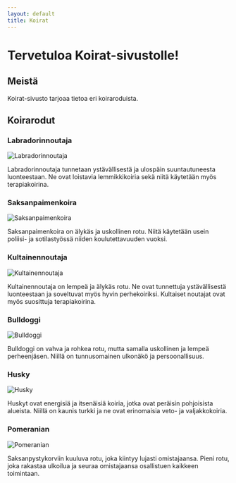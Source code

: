 ```yaml
---
layout: default
title: Koirat
---
```


<link rel="stylesheet" type="text/css" href="styles.css">

# Tervetuloa Koirat-sivustolle!

## Meistä

Koirat-sivusto tarjoaa tietoa eri koiraroduista.

## Koirarodut

### Labradorinnoutaja

![Labradorinnoutaja](https://c.pxhere.com/photos/76/e8/dog_labrador_portrait_light_brown-873758.jpg!d)

Labradorinnoutaja tunnetaan ystävällisestä ja ulospäin suuntautuneesta luonteestaan. Ne ovat loistavia lemmikkikoiria sekä niitä käytetään myös terapiakoirina.

### Saksanpaimenkoira

![Saksanpaimenkoira](https://c.pxhere.com/photos/5a/a4/dog_german_shepherd_animal_meadow_grass_coat_paw_ears-678301.jpg!d)

Saksanpaimenkoira on älykäs ja uskollinen rotu. Niitä käytetään usein poliisi- ja sotilastyössä niiden koulutettavuuden vuoksi.

### Kultainennoutaja

![Kultainennoutaja](https://www.lemmikille.com/rotuesittely/kultainennoutaja.jpg)

Kultainennoutaja on lempeä ja älykäs rotu. Ne ovat tunnettuja ystävällisestä luonteestaan ja soveltuvat myös hyvin perhekoiriksi. Kultaiset noutajat ovat myös suosittuja terapiakoirina.

### Bulldoggi

![Bulldoggi](https://images.cdn.yle.fi/image/upload/f_auto,fl_progressive/fl_keep_iptc/q_88/w_3264,h_3264,c_crop,x_847,y_0/w_700/v1643649066/39-90885961f817e6b9d39.jpg)


Bulldoggi on vahva ja rohkea rotu, mutta samalla uskollinen ja lempeä perheenjäsen. Niillä on tunnusomainen ulkonäkö ja persoonallisuus.

### Husky

![Husky](https://www.dailypaws.com/thmb/B6yWhzGpQZsg3kxMzLn-hvGIF7M=/1500x0/filters:no_upscale():max_bytes(150000):strip_icc()/siberian-husky-100800827-2000-9449ca147e0e4b819bce5189c2411188.jpg)

Huskyt ovat energisiä ja itsenäisiä koiria, jotka ovat peräisin pohjoisista alueista. Niillä on kaunis turkki ja ne ovat erinomaisia veto- ja valjakkokoiria.

### Pomeranian
![Pomeranian](https://img.ilcdn.fi/2v94lMCtLystdDobY46ZtXhoteg=/full-fit-in/920x0/img-s3.ilcdn.fi/03b6eea92ad9db4f12e4672591b4233b9edd5a9b77ecb25ee330dcb1932737ba.jpg)

Saksanpystykorviin kuuluva rotu, joka kiintyy lujasti omistajaansa. Pieni rotu, joka rakastaa ulkoilua ja seuraa omistajaansa osallistuen kaikkeen toimintaan.

<!-- Voit jatkaa lisäämällä muita koirarotuja samassa muodossa -->


<!-- Lisää roduista kertovia osioita tarvittaessa -->


